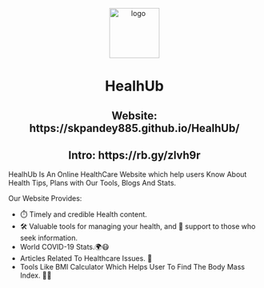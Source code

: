 <p align="center"><img src="https://i.postimg.cc/0jrF0hXM/2-1.png" alt="logo" width="100" height="100"></p> <h1 align="center"> HealhUb</h1>
<h2 align="center">Website: https://skpandey885.github.io/HealhUb/ </h2>
<h2 align="center">Intro: https://rb.gy/zlvh9r</h2>
<h>HealhUb Is An Online HealthCare Website which help users Know About Health Tips, Plans with Our Tools, Blogs And Stats.</p>
  <p class="Details">Our Website Provides:</p>
  <ul>
    <li>⏱️  Timely and credible Health content.</li>
    <li>🛠️ Valuable tools for managing your health, and 🤝 support to those who seek information.</li>
    <li>World COVID-19 Stats.🌍😷</li>
     <li>Articles Related To Healthcare Issues. 📄 </li>
   <li>Tools Like BMI Calculator Which Helps User To Find The Body Mass Index. 💪🏻 </li>
  </ul>
  
  
 
